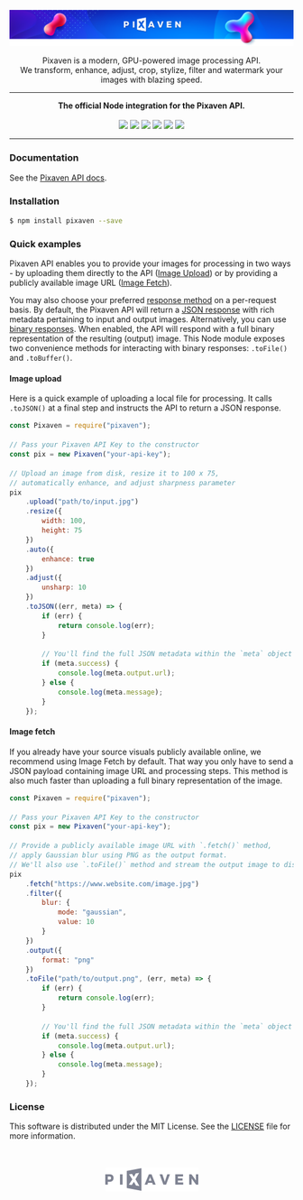 [![Pixaven](media/readme-header.png "Pixaven: GPU-powered Image Processing Platform")](https://www.pixaven.com)

<p align="center">
Pixaven is a modern, GPU-powered image processing API.<br>We transform, enhance, adjust, crop, stylize, filter and watermark your images with blazing speed.
</p>

---
<p align="center">
<strong>The official Node integration for the Pixaven API.</strong><br>
<br>
<img src="https://img.shields.io/npm/v/pixaven?style=flat&color=success"/>
<img src="https://img.shields.io/node/v/pixaven?style=flat&color=success"/>
<img src="https://img.shields.io/snyk/vulnerabilities/npm/pixaven?style=flat&color=success"/>
<img src="https://img.shields.io/github/issues-raw/pixaven/pixaven-node?style=flat&color=success"/>
<img src="https://img.shields.io/npm/l/pixaven?style=flat&color=success"/>
<img src="https://img.shields.io/twitter/follow/pixaven?label=Follow%20Us&style=flat&color=success&logo=twitter"/>
</p>

---

### Documentation
See the [Pixaven API docs](https://docs.pixaven.com/).


### Installation
```bash
$ npm install pixaven --save
```

### Quick examples
Pixaven API enables you to provide your images for processing in two ways - by uploading them directly to the API ([Image Upload](https://docs.pixaven.com/requests/image-upload)) or by providing a publicly available image URL ([Image Fetch](https://docs.pixaven.com/requests/image-fetch)).

You may also choose your preferred [response method](https://docs.pixaven.com/introduction#choosing-response-method-and-format) on a per-request basis. By default, the Pixaven API will return a [JSON response](https://docs.pixaven.com/responses/json-response-format) with rich metadata pertaining to input and output images. Alternatively, you can use [binary responses](https://docs.pixaven.com/responses/binary-responses). When enabled, the API will respond with a full binary representation of the resulting (output) image. This Node module exposes two convenience methods for interacting with binary responses: `.toFile()` and `.toBuffer()`.

#### Image upload
Here is a quick example of uploading a local file for processing. It calls `.toJSON()` at a final step and instructs the API to return a JSON response.

```js
const Pixaven = require("pixaven");

// Pass your Pixaven API Key to the constructor
const pix = new Pixaven("your-api-key");

// Upload an image from disk, resize it to 100 x 75,
// automatically enhance, and adjust sharpness parameter
pix
    .upload("path/to/input.jpg")
    .resize({
        width: 100,
        height: 75
    })
    .auto({
        enhance: true
    })
    .adjust({
        unsharp: 10
    })
    .toJSON((err, meta) => {
        if (err) {
            return console.log(err);
        }

        // You'll find the full JSON metadata within the `meta` object
        if (meta.success) {
            console.log(meta.output.url);
        } else {
            console.log(meta.message);
        }
    });
```

#### Image fetch
If you already have your source visuals publicly available online, we recommend using Image Fetch by default. That way you only have to send a JSON payload containing image URL and processing steps. This method is also much faster than uploading a full binary representation of the image.

```js
const Pixaven = require("pixaven");

// Pass your Pixaven API Key to the constructor
const pix = new Pixaven("your-api-key");

// Provide a publicly available image URL with `.fetch()` method,
// apply Gaussian blur using PNG as the output format.
// We'll also use `.toFile()` method and stream the output image to disk
pix
    .fetch("https://www.website.com/image.jpg")
    .filter({
        blur: {
            mode: "gaussian",
            value: 10
        }
    })
    .output({
        format: "png"
    })
    .toFile("path/to/output.png", (err, meta) => {
        if (err) {
            return console.log(err);
        }

        // You'll find the full JSON metadata within the `meta` object
        if (meta.success) {
            console.log(meta.output.url);
        } else {
            console.log(meta.message);
        }
    });
```

### License
This software is distributed under the MIT License. See the [LICENSE](LICENSE) file for more information.

<p align="center"><br><br><a href="https://www.pixaven.com"><img src="media/logo-mono-light.png" alt="Pixaven" width="165" height="42"/></a></p>